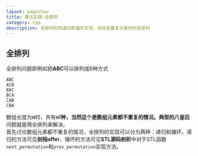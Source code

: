 ```yaml
---
layout: pageshow
title: 算法实践-全排列
category: Cpp
description: 全排列的的递归和循环实现，及存在重复元素时的全排列
---
```


## 全排列
全排列问题即例如把**ABC**可以排列成6种方式
```
ABC
ACB
BAC
BCA
CAB
CBA
```
数组长度为**n**时，共有**n!**种，当然这个是数组元素都不重复的情况。典型的**八皇后**问题就是用全排列来解决。   
首先讨论数组元素都不重复的情况，全排列的实现可以分为两种：递归和循环。递归的方法可见**剑指offer**，循环的方法可见**STL源码剖析**中对于STL函数`next_permutation`和`prev_permutation`实现方法。  
### 
